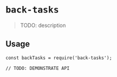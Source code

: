 # `back-tasks`

> TODO: description

## Usage

```
const backTasks = require('back-tasks');

// TODO: DEMONSTRATE API
```
